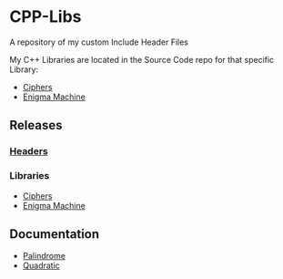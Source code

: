 # CPP-Libs
A repository of my custom Include Header Files

My C++ Libraries are located in the Source Code repo for that specific Library:
* [Ciphers](https://github.com/c1ph3r-dev/Ciphers)
* [Enigma Machine](https://github.com/c1ph3r-dev/Enigma)

## Releases
### [Headers](https://github.com/c1ph3r-dev/CPP-Libs-And-Headers/releases)

### Libraries
* [Ciphers](https://github.com/c1ph3r-dev/Ciphers/releases)
* [Enigma Machine](https://github.com/c1ph3r-dev/Enigma/releases)

## Documentation
* [Palindrome](https://github.com/c1ph3r-dev/CPP-Libs/blob/main/Palindrome/Documentation.md)
* [Quadratic](https://github.com/c1ph3r-dev/CPP-Libs/blob/main/Quadratic/Documentation.md)

